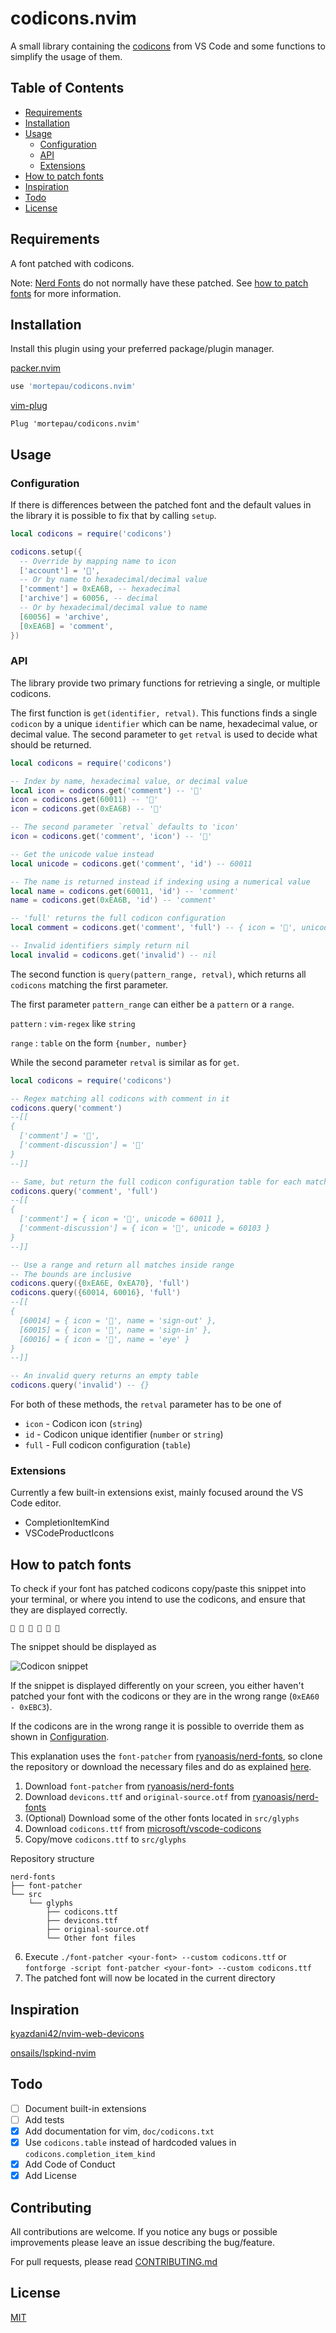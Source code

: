 # codicons.nvim

A small library containing the [codicons](https://microsoft.github.io/vscode-codicons/dist/codicon.html)
from VS Code and some functions to simplify the usage of them.

## Table of Contents

- [Requirements](#requirements)
- [Installation](#Installation)
- [Usage](#usage)
    - [Configuration](#configuration)
    - [API](#api)
    - [Extensions](#extensions)
- [How to patch fonts](#how-to-patch-fonts)
- [Inspiration](#Inspiration)
- [Todo](#todo)
- [License](#license)

## Requirements

A font patched with codicons.

Note:
[Nerd Fonts](https://www.nerdfonts.com) do not normally have these patched.
See [how to patch fonts](#how-to-patch-fonts) for more information.

## Installation

Install this plugin using your preferred package/plugin manager.

[packer.nvim](https://github.com/wbthomason/packer.nvim)

```lua
use 'mortepau/codicons.nvim'
```

[vim-plug](https://github.com/junegunn/vim-plug)
```vim
Plug 'mortepau/codicons.nvim'
```

## Usage

### Configuration

If there is differences between the patched font and the default values in the
library it is possible to fix that by calling `setup`.

```lua
local codicons = require('codicons')

codicons.setup({
  -- Override by mapping name to icon
  ['account'] = '',
  -- Or by name to hexadecimal/decimal value
  ['comment'] = 0xEA6B, -- hexadecimal
  ['archive'] = 60056, -- decimal
  -- Or by hexadecimal/decimal value to name
  [60056] = 'archive',
  [0xEA6B] = 'comment',
})
```

### API

The library provide two primary functions for retrieving a single, or multiple
codicons.

The first function is `get(identifier, retval)`.
This functions finds a single `codicon` by a unique `identifier` which can be
name, hexadecimal value, or decimal value.
The second parameter to `get` `retval` is used to decide what should be returned.

```lua
local codicons = require('codicons')

-- Index by name, hexadecimal value, or decimal value
local icon = codicons.get('comment') -- ''
icon = codicons.get(60011) -- ''
icon = codicons.get(0xEA6B) -- ''

-- The second parameter `retval` defaults to 'icon'
icon = codicons.get('comment', 'icon') -- ''

-- Get the unicode value instead
local unicode = codicons.get('comment', 'id') -- 60011

-- The name is returned instead if indexing using a numerical value
local name = codicons.get(60011, 'id') -- 'comment'
name = codicons.get(0xEA6B, 'id') -- 'comment'

-- 'full' returns the full codicon configuration
local comment = codicons.get('comment', 'full') -- { icon = '', unicode = 60011 }

-- Invalid identifiers simply return nil
local invalid = codicons.get('invalid') -- nil
```

The second function is `query(pattern_range, retval)`, which returns all
`codicons` matching the first parameter.

The first parameter `pattern_range` can either be a `pattern` or a `range`.

`pattern` : `vim-regex` like `string`

`range` : `table` on the form `{number, number}`

While the second parameter `retval` is similar as for `get`.

```lua
local codicons = require('codicons')

-- Regex matching all codicons with comment in it
codicons.query('comment')
--[[
{
  ['comment'] = '',
  ['comment-discussion'] = ''
}
--]]

-- Same, but return the full codicon configuration table for each match
codicons.query('comment', 'full')
--[[
{
  ['comment'] = { icon = '', unicode = 60011 },
  ['comment-discussion'] = { icon = '', unicode = 60103 }
}
--]]

-- Use a range and return all matches inside range
-- The bounds are inclusive
codicons.query({0xEA6E, 0xEA70}, 'full')
codicons.query({60014, 60016}, 'full')
--[[
{
  [60014] = { icon = '', name = 'sign-out' },
  [60015] = { icon = '', name = 'sign-in' },
  [60016] = { icon = '', name = 'eye' }
}
--]]

-- An invalid query returns an empty table
codicons.query('invalid') -- {}
```

For both of these methods, the `retval` parameter has to be one of

- `icon` - Codicon icon (`string`)
- `id` - Codicon unique identifier (`number` or `string`)
- `full` - Full codicon configuration (`table`)

### Extensions

Currently a few built-in extensions exist, mainly focused around the VS Code
editor.

- CompletionItemKind
- VSCodeProductIcons

## How to patch fonts

To check if your font has patched codicons copy/paste this snippet into your
terminal, or where you intend to use the codicons, and ensure that they are displayed
correctly.

`     `

The snippet should be displayed as

![Codicon snippet](./media/codicons_snippet.png)

If the snippet is displayed differently on your screen, you either haven't
patched your font with the codicons or they are in the wrong range (`0xEA60 -
0xEBC3`).

If the codicons are in the wrong range it is possible to override them as shown
in [Configuration](#configuration).

This explanation uses the `font-patcher` from
[ryanoasis/nerd-fonts](https://github.com/ryanoasis/nerd-fonts), so clone the
repository or download the necessary files and do as explained
[here](https://github.com/ryanoasis/nerd-fonts#font-patcher).



1. Download `font-patcher` from
   [ryanoasis/nerd-fonts](https://github.com/ryanoasis/nerd-fonts)
2. Download `devicons.ttf` and `original-source.otf` from
   [ryanoasis/nerd-fonts](https://github.com/ryanoasis/nerd-fonts)
3. (Optional) Download some of the other fonts located in `src/glyphs`
4. Download `codicons.ttf` from
   [microsoft/vscode-codicons](https://github.com/microsoft/vscode-codicons/blob/main/dist/codicon.ttf)
5. Copy/move `codicons.ttf` to `src/glyphs`

Repository structure

```
nerd-fonts
├── font-patcher
└── src
    └── glyphs
        ├── codicons.ttf
        ├── devicons.ttf
        ├── original-source.otf
        └── Other font files
```

6. Execute `./font-patcher <your-font> --custom codicons.ttf` or `fontforge
   -script font-patcher <your-font> --custom codicons.ttf`
7. The patched font will now be located in the current directory

## Inspiration

[kyazdani42/nvim-web-devicons](https://github.com/kyazdani42/nvim-web-devicons)

[onsails/lspkind-nvim](https://github.com/onsails/lspkind-nvim)

## Todo

- [ ] Document built-in extensions
- [ ] Add tests
- [x] Add documentation for vim, `doc/codicons.txt`
- [x] Use `codicons.table` instead of hardcoded values in
    `codicons.completion_item_kind`
- [x] Add Code of Conduct
- [x] Add License

## Contributing

All contributions are welcome.
If you notice any bugs or possible improvements please leave an issue describing
the bug/feature.

For pull requests, please read [CONTRIBUTING.md](./CONTRIBUTING.md)

## License

[MIT](./LICENSE)
